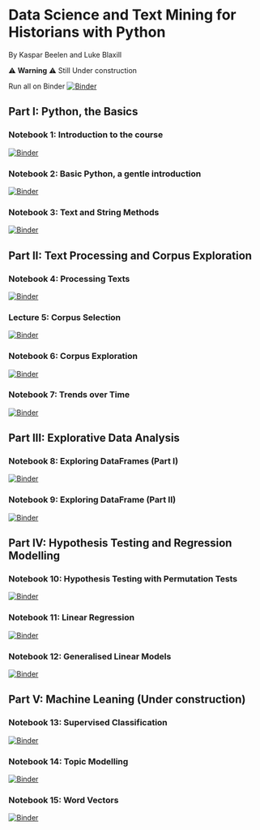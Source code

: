 # Data Science and Text Mining for Historians with Python
By Kaspar Beelen and Luke Blaxill

⚠️ **Warning** ⚠️  Still Under construction

Run all on Binder
[![Binder](https://mybinder.org/badge_logo.svg)](https://mybinder.org/v2/gh/kasparvonbeelen/ghi_python/4-tables)

## Part I: Python, the Basics

### Notebook 1: Introduction to the  course

[![Binder](https://mybinder.org/badge_logo.svg)](https://mybinder.org/v2/gh/kasparvonbeelen/ghi_python/4-tables?labpath=1_-_Introduction.ipynb)


### Notebook 2: Basic Python, a gentle introduction

[![Binder](https://mybinder.org/badge_logo.svg)](https://mybinder.org/v2/gh/kasparvonbeelen/ghi_python/4-tables?labpath=2_-_Values_and_Variables.ipynb)


### Notebook 3: Text and String Methods

[![Binder](https://mybinder.org/badge_logo.svg)](https://mybinder.org/v2/gh/kasparvonbeelen/ghi_python/4-tables?labpath=3_-_Text_and_String_Methods.ipynb)


## Part II: Text Processing and Corpus Exploration

### Notebook 4: Processing Texts

[![Binder](https://mybinder.org/badge_logo.svg)](https://mybinder.org/v2/gh/kasparvonbeelen/ghi_python/4-tables?labpath=4_-_Processing_texts.ipynb)

### Lecture 5: Corpus Selection

[![Binder](https://mybinder.org/badge_logo.svg)](https://mybinder.org/v2/gh/kasparvonbeelen/ghi_python/4-tables?labpath=5_-_Corpus_Selection.ipynb)


### Notebook 6: Corpus Exploration

[![Binder](https://mybinder.org/badge_logo.svg)](https://mybinder.org/v2/gh/kasparvonbeelen/ghi_python/4-tables?labpath=6_-_Corpus_Exploration.ipynb)

### Notebook 7: Trends over Time

[![Binder](https://mybinder.org/badge_logo.svg)](https://mybinder.org/v2/gh/kasparvonbeelen/ghi_python/4-tables?labpath=7_-_Trends_over_time.ipynb)


## Part III: Explorative Data Analysis

### Notebook 8: Exploring DataFrames (Part I)

[![Binder](https://mybinder.org/badge_logo.svg)](https://mybinder.org/v2/gh/kasparvonbeelen/ghi_python/4-tables?labpath=8_-_Data_Exploration_with_Pandas_I.ipynb)

### Notebook 9: Exploring DataFrame (Part II)
[![Binder](https://mybinder.org/badge_logo.svg)](https://mybinder.org/v2/gh/kasparvonbeelen/ghi_python/4-tables?labpath=9_-_Data_Exploration_with_Pandas_Part_II.ipynb)


## Part IV: Hypothesis Testing and Regression Modelling

### Notebook 10: Hypothesis Testing with Permutation Tests
[![Binder](https://mybinder.org/badge_logo.svg)](https://mybinder.org/v2/gh/kasparvonbeelen/ghi_python/4-tables?labpath=10_-_Hypothesis_Testing.ipynb)

### Notebook 11: Linear Regression
[![Binder](https://mybinder.org/badge_logo.svg)](https://mybinder.org/v2/gh/kasparvonbeelen/ghi_python/4-tables?labpath=11_-_Linear_Regression.ipynb)

### Notebook 12: Generalised Linear Models
[![Binder](https://mybinder.org/badge_logo.svg)](https://mybinder.org/v2/gh/kasparvonbeelen/ghi_python/4-tables?labpath=12_-_Generalised_Linear_Models.ipynb)

## Part V: Machine Leaning (Under construction)

### Notebook 13: Supervised Classification
[![Binder](https://mybinder.org/badge_logo.svg)](https://mybinder.org/v2/gh/kasparvonbeelen/ghi_python/4-tables?labpath=13_-_Supervised_Learning.ipynb)

### Notebook 14: Topic Modelling
[![Binder](https://mybinder.org/badge_logo.svg)](https://mybinder.org/v2/gh/kasparvonbeelen/ghi_python/4-tables?labpath=14_-_Topic_Modelling.ipynb)

### Notebook 15: Word Vectors
[![Binder](https://mybinder.org/badge_logo.svg)](https://mybinder.org/v2/gh/kasparvonbeelen/ghi_python/4-tables?labpath=15_-_Word_Vectors.ipynb)








